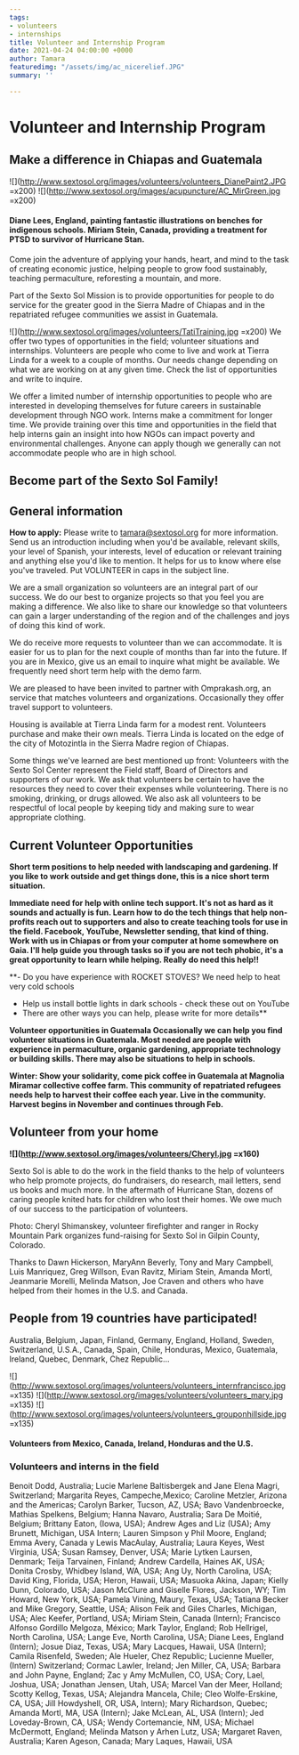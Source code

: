 ```yaml
---
tags:
- volunteers
- internships
title: Volunteer and Internship Program
date: 2021-04-24 04:00:00 +0000
author: Tamara
featuredimg: "/assets/img/ac_nicerelief.JPG"
summary: ''

---
```

# Volunteer and Internship Program

## Make a difference in Chiapas and Guatemala

![](http://www.sextosol.org/images/volunteers/volunteers_DianePaint2.JPG =x200) ![](http://www.sextosol.org/images/acupuncture/AC_MirGreen.jpg =x200)

#### Diane Lees, England, painting fantastic illustrations on benches for indigenous schools. Miriam Stein, Canada, providing a treatment for PTSD to survivor of Hurricane Stan.

Come join the adventure of applying your hands, heart, and mind to the task of creating economic justice, helping people to grow food sustainably, teaching permaculture, reforesting a mountain, and more.

Part of the Sexto Sol Mission is to provide opportunities for people to do service for the greater good in the Sierra Madre of Chiapas and in the repatriated refugee communities we assist in Guatemala.

![](http://www.sextosol.org/images/volunteers/TatiTraining.jpg =x200) We offer two types of opportunities in the field; volunteer situations and internships. Volunteers are people who come to live and work at Tierra Linda for a week to a couple of months. Our needs change depending on what we are working on at any given time. Check the list of opportunities and write to inquire.

We offer a limited number of internship opportunities to people who are interested in developing themselves for future careers in sustainable development through NGO work. Interns make a commitment for longer time. We provide training over this time and opportunities in the field that help interns gain an insight into how NGOs can impact poverty and environmental challenges. Anyone can apply though we generally can not accommodate people who are in high school.

## Become part of the Sexto Sol Family!

## General information

**How to apply:** Please write to tamara@sextosol.org for more information. Send us an introduction including when you'd be available, relevant skills, your level of Spanish, your interests, level of education or relevant training and anything else you'd like to mention. It helps for us to know where else you've traveled. Put VOLUNTEER in caps in the subject line.

We are a small organization so volunteers are an integral part of our success. We do our best to organize projects so that you feel you are making a difference. We also like to share our knowledge so that volunteers can gain a larger understanding of the region and of the challenges and joys of doing this kind of work.

We do receive more requests to volunteer than we can accommodate. It is easier for us to plan for the next couple of months than far into the future. If you are in Mexico, give us an email to inquire what might be available. We frequently need short term help with the demo farm.

We are pleased to have been invited to partner with Omprakash.org, an service that matches volunteers and organizations. Occasionally they offer travel support to volunteers.

Housing is available at Tierra Linda farm for a modest rent. Volunteers purchase and make their own meals. Tierra Linda is located on the edge of the city of Motozintla in the Sierra Madre region of Chiapas.

Some things we've learned are best mentioned up front: Volunteers with the Sexto Sol Center represent the Field staff, Board of Directors and supporters of our work. We ask that volunteers be certain to have the resources they need to cover their expenses while volunteering. There is no smoking, drinking, or drugs allowed. We also ask all volunteers to be respectful of local people by keeping tidy and making sure to wear appropriate clothing.

## Current Volunteer Opportunities

**Short term positions to help needed with landscaping and gardening. If you like to work outside and get things done, this is a nice short term situation.** 

**Immediate need for help with online tech support. It's not as hard as it sounds and actually is fun. Learn how to do the tech things that help non-profits reach out to supporters and also to create teaching tools for use in the field. Facebook, YouTube, Newsletter sending, that kind of thing. Work with us in Chiapas or from your computer at home somewhere on Gaia. I'll help guide you through tasks so if you are not tech phobic, it's a great opportunity to learn while helping. Really do need this help!!**

**- Do you have experience with ROCKET STOVES? We need help to heat very cold schools  
 - Help us install bottle lights in dark schools - check these out on YouTube  
 - There are other ways you can help, please write for more details**

**Volunteer opportunities in Guatemala Occasionally we can help you find volunteer situations in Guatemala. Most needed are people with experience in permaculture, organic gardening, appropriate technology or building skills. There may also be situations to help in schools.**

**Winter: Show your solidarity, come pick coffee in Guatemala at Magnolia Miramar collective coffee farm. This community of repatriated refugees needs help to harvest their coffee each year. Live in the community. Harvest begins in November and continues through Feb.**

## **Volunteer from your home**

**![](http://www.sextosol.org/images/volunteers/Cheryl.jpg =x160)**

Sexto Sol is able to do the work in the field thanks to the help of volunteers who help promote projects, do fundraisers, do research, mail letters, send us books and much more. In the aftermath of Hurricane Stan, dozens of caring people knited hats for children who lost their homes. We owe much of our success to the participation of volunteers.

Photo: Cheryl Shimanskey, volunteer firefighter and ranger in Rocky Mountain Park organizes fund-raising for Sexto Sol in Gilpin County, Colorado.

Thanks to Dawn Hickerson, MaryAnn Beverly, Tony and Mary Campbell, Luis Manriquez, Greg Willson, Evan Ravitz, Miriam Stein, Amanda Mortl, Jeanmarie Morelli, Melinda Matson, Joe Craven and others who have helped from their homes in the U.S. and Canada.

## People from 19 countries have participated!

Australia, Belgium, Japan, Finland, Germany, England, Holland, Sweden, Switzerland, U.S.A., Canada, Spain, Chile, Honduras, Mexico, Guatemala, Ireland, Quebec, Denmark, Chez Republic...

![](http://www.sextosol.org/images/volunteers/volunteers_internfrancisco.jpg =x135) ![](http://www.sextosol.org/images/volunteers/volunteers_mary.jpg =x135) ![](http://www.sextosol.org/images/volunteers/volunteers_grouponhillside.jpg =x135)

#### Volunteers from Mexico, Canada, Ireland, Honduras and the U.S.

### Volunteers and interns in the field

Benoit Dodd, Australia; Lucie Marlene Baltisbergek and Jane Elena Magri, Switzerland; Margarita Reyes, Campeche,Mexico; Caroline Metzler, Arizona and the Americas; Carolyn Barker, Tucson, AZ, USA; Bavo Vandenbroecke, Mathias Spelkens, Belgium; Hanna Navaro, Australia; Sara De Moitié, Belgium; Brittany Eaton, (Iowa, USA); Andrew Ages and Liz (USA); Amy Brunett, Michigan, USA Intern; Lauren Simpson y Phil Moore, England; Emma Avery, Canada y Lewis MacAulay, Australia; Laura Keyes, West Virginia, USA; Susan Ramsey, Denver, USA; Marie Lytken Laursen, Denmark; Teija Tarvainen, Finland; Andrew Cardella, Haines AK, USA; Donita Crosby, Whidbey Island, WA, USA; Ang Uy, North Carolina, USA; David King, Florida, USA; Heron, Hawaii, USA; Masuoka Akina, Japan; Kielly Dunn, Colorado, USA; Jason McClure and Giselle Flores, Jackson, WY; Tim Howard, New York, USA; Pamela Vining, Maury, Texas, USA; Tatiana Becker and Mike Gregory, Seattle, USA; Alison Feik and Giles Charles, Michigan, USA; Alec Keefer, Portland, USA; Miriam Stein, Canada (Intern); Francisco Alfonso Gordillo Melgoza, México; Mark Taylor, England; Rob Hellrigel, North Carolina, USA; Lange Eve, North Carolina, USA; Diane Lees, England (Intern); Josue Diaz, Texas, USA; Mary Lacques, Hawaii, USA (Intern); Camila Risenfeld, Sweden; Ale Hueler, Chez Republic; Lucienne Mueller, (Intern) Switzerland; Cormac Lawler, Ireland; Jen Miller, CA, USA; Barbara and John Payne, England; Zac y Amy McMullen, CO, USA; Cory, Lael, Joshua, USA; Jonathan Jensen, Utah, USA; Marcel Van der Meer, Holland; Scotty Kellog, Texas, USA; Alejandra Mancela, Chile; Cleo Wolfe-Erskine, CA, USA; Jill Howdyshell, OR, USA, Intern); Mary Richardson, Quebec; Amanda Mortl, MA, USA (Intern); Jake McLean, AL, USA (Intern); Jed Loveday-Brown, CA, USA; Wendy Cortemancie, NM, USA; Michael McDermott, England; Melinda Matson y Arhen Lutz, USA; Margaret Raven, Australia; Karen Ageson, Canada; Mary Laques, Hawaii, USA